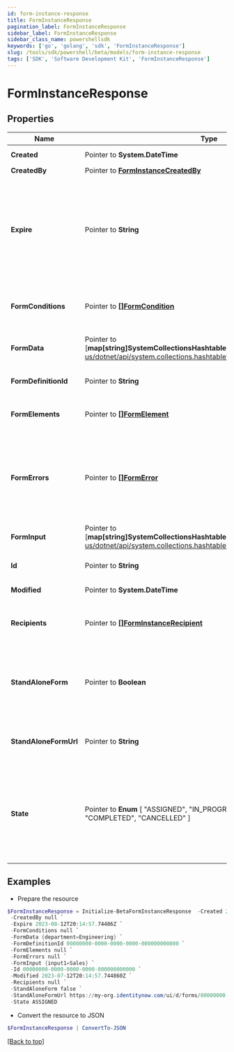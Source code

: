 ```yaml
---
id: form-instance-response
title: FormInstanceResponse
pagination_label: FormInstanceResponse
sidebar_label: FormInstanceResponse
sidebar_class_name: powershellsdk
keywords: ['go', 'golang', 'sdk', 'FormInstanceResponse'] 
slug: /tools/sdk/powershell/beta/models/form-instance-response
tags: ['SDK', 'Software Development Kit', 'FormInstanceResponse']
---
```



# FormInstanceResponse

## Properties

Name | Type | Description | Notes
------------ | ------------- | ------------- | -------------
**Created** |  Pointer to **System.DateTime** | Created is the date the form instance was assigned | [optional] 
**CreatedBy** |  Pointer to [**FormInstanceCreatedBy**](form-instance-created-by) |  | [optional] 
**Expire** |  Pointer to **String** | Expire is the maximum amount of time that a form can be in progress. After this time is reached then the form will be moved to a CANCELED state automatically. The user will no longer be able to complete the submission. When a form instance is expires an audit log will be generated for that record | [optional] 
**FormConditions** |  Pointer to [**[]FormCondition**](form-condition) | FormConditions is the conditional logic that modify the form dynamically modify the form as the recipient is interacting out the form | [optional] 
**FormData** |  Pointer to [**map[string]SystemCollectionsHashtable**]https://learn.microsoft.com/en-us/dotnet/api/system.collections.hashtable?view=net-8.0 | FormData is the data provided by the form on submit. The data is in a key -&gt; value map | [optional] 
**FormDefinitionId** |  Pointer to **String** | FormDefinitionID is the id of the form definition that created this form | [optional] 
**FormElements** |  Pointer to [**[]FormElement**](form-element) | FormElements is the configuration of the form, this would be a repeat of the fields from the form-config | [optional] 
**FormErrors** |  Pointer to [**[]FormError**](form-error) | FormErrors is an array of form validation errors from the last time the form instance was transitioned to the SUBMITTED state. If the form instance had validation errors then it would be moved to the IN PROGRESS state where the client can retrieve these errors | [optional] 
**FormInput** |  Pointer to [**map[string]SystemCollectionsHashtable**]https://learn.microsoft.com/en-us/dotnet/api/system.collections.hashtable?view=net-8.0 | FormInput is an object of form input labels to value | [optional] 
**Id** |  Pointer to **String** | FormInstanceID is a unique guid identifying this form instance | [optional] 
**Modified** |  Pointer to **System.DateTime** | Modified is the last date the form instance was modified | [optional] 
**Recipients** |  Pointer to [**[]FormInstanceRecipient**](form-instance-recipient) | Recipients references to the recipient of a form. The recipients are those who are responsible for filling out a form and completing it | [optional] 
**StandAloneForm** |  Pointer to **Boolean** | StandAloneForm is a boolean flag to indicate if this form should be available for users to complete via the standalone form UI or should this only be available to be completed by as an embedded form | [optional] [default to $false]
**StandAloneFormUrl** |  Pointer to **String** | StandAloneFormURL is the URL where this form may be completed by the designated recipients using the standalone form UI | [optional] 
**State** |  Pointer to  **Enum** [  "ASSIGNED",    "IN_PROGRESS",    "SUBMITTED",    "COMPLETED",    "CANCELLED" ] | State the state of the form instance ASSIGNED FormInstanceStateAssigned IN_PROGRESS FormInstanceStateInProgress SUBMITTED FormInstanceStateSubmitted COMPLETED FormInstanceStateCompleted CANCELLED FormInstanceStateCancelled | [optional] 

## Examples

- Prepare the resource
```powershell
$FormInstanceResponse = Initialize-BetaFormInstanceResponse  -Created 2023-07-12T20:14:57.744860Z `
 -CreatedBy null `
 -Expire 2023-08-12T20:14:57.74486Z `
 -FormConditions null `
 -FormData {department=Engineering} `
 -FormDefinitionId 00000000-0000-0000-0000-000000000000 `
 -FormElements null `
 -FormErrors null `
 -FormInput {input1=Sales} `
 -Id 00000000-0000-0000-0000-000000000000 `
 -Modified 2023-07-12T20:14:57.744860Z `
 -Recipients null `
 -StandAloneForm false `
 -StandAloneFormUrl https://my-org.identitynow.com/ui/d/forms/00000000-0000-0000-0000-000000000000 `
 -State ASSIGNED
```

- Convert the resource to JSON
```powershell
$FormInstanceResponse | ConvertTo-JSON
```


[[Back to top]](#) 

